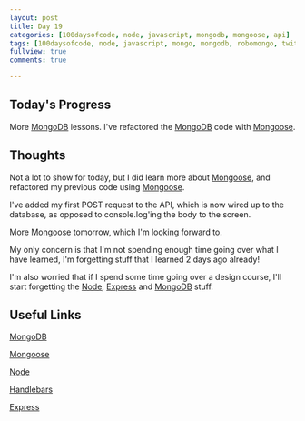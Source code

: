 ```yaml
---
layout: post
title: Day 19
categories: [100daysofcode, node, javascript, mongodb, mongoose, api]
tags: [100daysofcode, node, javascript, mongo, mongodb, robomongo, twitch, api]
fullview: true
comments: true

---
```


## Today's Progress
More [MongoDB](https://www.mongodb.com/) lessons.  I've refactored the [MongoDB](https://www.mongodb.com/) code with [Mongoose](http://mongoosejs.com/).

## Thoughts
Not a lot to show for today, but I did learn more about [Mongoose](http://mongoosejs.com/), and refactored my previous code using [Mongoose](http://mongoosejs.com/).

I've added my first POST request to the API, which is now wired up to the database, as opposed to console.log'ing the body to the screen.

More [Mongoose](http://mongoosejs.com/) tomorrow, which I'm looking forward to.

My only concern is that I'm not spending enough time going over what I have learned, I'm forgetting stuff that I learned 2 days ago already!

I'm also worried that if I spend some time going over a design course, I'll start forgetting the [Node](https://nodejs.org/en/), [Express](https://expressjs.com/) and [MongoDB](https://www.mongodb.com/) stuff.


## Useful Links
[MongoDB](https://www.mongodb.com/)

[Mongoose](http://mongoosejs.com/)

[Node](https://nodejs.org/en/)

[Handlebars](https://handlebarsjs.com/)

[Express](https://expressjs.com/)
